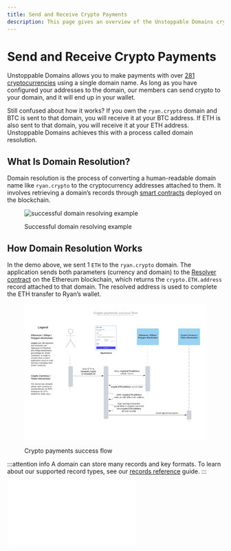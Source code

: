 ```yaml
---
title: Send and Receive Crypto Payments
description: This page gives an overview of the Unstoppable Domains crypto payments feature.
---
```


# Send and Receive Crypto Payments

Unstoppable Domains allows you to make payments with over [281 cryptocurrencies](https://support.unstoppabledomains.com/support/solutions/articles/48001185621-what-cryptocurrencies-are-currently-supported-) using a single domain name. As long as you have configured your addresses to the domain, our members can send crypto to your domain, and it will end up in your wallet.

Still confused about how it works? If you own the `ryan.crypto` domain and BTC is sent to that domain, you will receive it at your BTC address. If ETH is also sent to that domain, you will receive it at your ETH address. Unstoppable Domains achieves this with a process called domain resolution.

## What Is Domain Resolution?

Domain resolution is the process of converting a human-readable domain name like `ryan.crypto` to the cryptocurrency addresses attached to them. It involves retrieving a domain’s records through [smart contracts](../developer-toolkit/smart-contracts/uns-smart-contracts/) deployed on the blockchain.

<figure>

![successful domain resolving example](/images/successful-domain-resolving.png '#width=50%')

<figcaption>Successful domain resolving example</figcaption>
</figure>

## How Domain Resolution Works

In the demo above, we sent 1 `ETH` to the `ryan.crypto` domain. The application sends both parameters (currency and domain) to the [Resolver contract](../developer-toolkit/smart-contracts/cns-smart-contracts/#resolver) on the Ethereum blockchain, which returns the `crypto.ETH.address` record attached to that domain. The resolved address is used to complete the ETH transfer to Ryan’s wallet.

<figure>

![the crypto payments success flow diagram](/images/crypto-payments-success-flow.png)

<figcaption>Crypto payments success flow</figcaption>
</figure>

:::attention info
A domain can store many records and key formats. To learn about our supported record types, see our [records reference](../getting-started/domain-registry-essentials/records-reference/) guide.
:::

<embed src="/snippets/_discord.md" />
